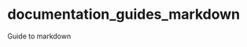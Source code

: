 # documentation_guides_markdown
Guide to markdown
 <p><script src="https://gist.github.com/enothereska/edb5d6ee83312fef42b8886cc2b97cb2.js"></script></p>
  
